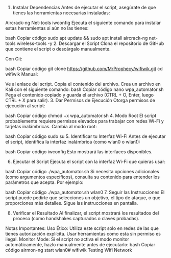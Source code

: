 1. Instalar Dependencias
Antes de ejecutar el script, asegúrate de que tienes las herramientas necesarias instaladas:

Aircrack-ng
Net-tools
iwconfig
Ejecuta el siguiente comando para instalar estas herramientas si aún no las tienes:

bash
Copiar código
sudo apt update && sudo apt install aircrack-ng net-tools wireless-tools -y
2. Descargar el Script
Clona el repositorio de GitHub que contiene el script o descárgalo manualmente.

Con Git:

bash
Copiar código
git clone https://github.com/MrProphecy/wifiwik.git
cd wifiwik
Manual:

Ve al enlace del script.
Copia el contenido del archivo.
Crea un archivo en Kali con el siguiente comando:
bash
Copiar código
nano wpa_automator.sh
Pega el contenido copiado y guarda el archivo (CTRL + O, Enter, luego CTRL + X para salir).
3. Dar Permisos de Ejecución
Otorga permisos de ejecución al script:

bash
Copiar código
chmod +x wpa_automator.sh
4. Modo Root
El script probablemente requiere permisos elevados para trabajar con redes Wi-Fi y tarjetas inalámbricas. Cambia al modo root:

bash
Copiar código
sudo su
5. Identificar tu Interfaz Wi-Fi
Antes de ejecutar el script, identifica la interfaz inalámbrica (como wlan0 o wlan1):

bash
Copiar código
iwconfig
Esto mostrará las interfaces disponibles.

6. Ejecutar el Script
Ejecuta el script con la interfaz Wi-Fi que quieras usar:

bash
Copiar código
./wpa_automator.sh
Si necesita opciones adicionales (como argumentos específicos), consulta su contenido para entender los parámetros que acepta. Por ejemplo:

bash
Copiar código
./wpa_automator.sh wlan0
7. Seguir las Instrucciones
El script puede pedirte que selecciones un objetivo, el tipo de ataque, o que proporciones más detalles. Sigue las instrucciones en pantalla.

8. Verificar el Resultado
Al finalizar, el script mostrará los resultados del proceso (como handshakes capturados o claves probadas).

Notas Importantes:
Uso Ético: Utiliza este script solo en redes de las que tienes autorización explícita. Usar herramientas como esta sin permiso es ilegal.
Monitor Mode: Si el script no activa el modo monitor automáticamente, hazlo manualmente antes de ejecutarlo:
bash
Copiar código
airmon-ng start wlan0# wifiwik
Testing Wifi Network 
